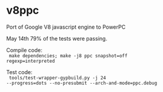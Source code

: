v8ppc
=====

Port of Google V8 javascript engine to PowerPC

May 14th 79% of the tests were passing. 

Compile code:<br><code>
make dependencies; make -j8 ppc snapshot=off regexp=interpreted
</code>

Test code:<br><code>
tools/test-wrapper-gypbuild.py -j 24 --progress=dots --no-presubmit --arch-and-mode=ppc.debug
</code>
